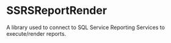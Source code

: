 # SSRSReportRender
A library used to connect to SQL Service Reporting Services to execute/render reports.
